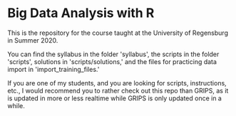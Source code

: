 # Big Data Analysis with R 

This is the repository for the course taught at the University of Regensburg in Summer 2020.

You can find the syllabus in the folder 'syllabus', the scripts in the folder 'scripts', solutions in 'scripts/solutions,' and the files for practicing data import in 'import_training_files.'

If you are one of my students, and you are looking for scripts, instructions, etc., I would recommend you to rather check out this repo than GRIPS, as it is updated in more or less realtime while GRIPS is only updated once in a while.
